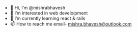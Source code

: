 - 👋 Hi, I’m @mishrabhavesh
- 👀 I’m interested in web develoipment
- 🌱 I’m currently learning react & rails
- 📫 How to reach me email- mishra.bhavesh@outlook.com

<!---
mishrabhavesh/mishrabhavesh is a ✨ special ✨ repository because its `README.md` (this file) appears on your GitHub profile.
You can click the Preview link to take a look at your changes.
--->
